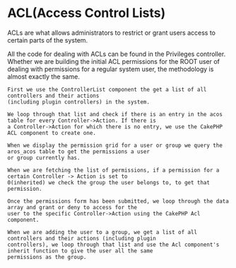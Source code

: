 # ACL(Access Control Lists)

ACLs are what allows administrators to restrict or grant users access to certain parts of the system.

All the code for dealing with ACLs can be found in the Privileges controller. Whether we are building the initial ACL
permissions for the ROOT user of dealing with permissions for a regular system user, the methodology is almost exactly
the same.

    First we use the ControllerList component the get a list of all controllers and their actions
    (including plugin controllers) in the system.

    We loop through that list and check if there is an entry in the acos table for every Controller->Action. If there is
    a Controller->Action for which there is no entry, we use the CakePHP ACL component to create one.

    When we display the permission grid for a user or group we query the aros_acos table to get the permissions a user
    or group currently has.

    When we are fetching the list of permissions, if a permission for a certain Controller -> Action is set to
    0(inherited) we check the group the user belongs to, to get that permission.

    Once the permissions form has been submitted, we loop through the data array and grant or deny to access for the
    user to the specific Controller->Action using the CakePHP Acl component.

    When we are adding the user to a group, we get a list of all controllers and their actions (including plugin
    controllers), we loop through that list and use the Acl component's inherit function to give the user all the same
    permissions as the group.